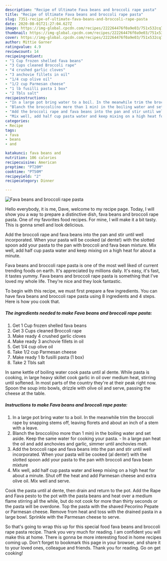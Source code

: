 ```yaml
---
description: "Recipe of Ultimate Fava beans and broccoli rape pasta"
title: "Recipe of Ultimate Fava beans and broccoli rape pasta"
slug: 7351-recipe-of-ultimate-fava-beans-and-broccoli-rape-pasta
date: 2020-08-01T21:27:04.627Z
image: https://img-global.cpcdn.com/recipes/222264476f0a9e03/751x532cq70/fava-beans-and-broccoli-rape-pasta-recipe-main-photo.jpg
thumbnail: https://img-global.cpcdn.com/recipes/222264476f0a9e03/751x532cq70/fava-beans-and-broccoli-rape-pasta-recipe-main-photo.jpg
cover: https://img-global.cpcdn.com/recipes/222264476f0a9e03/751x532cq70/fava-beans-and-broccoli-rape-pasta-recipe-main-photo.jpg
author: Mittie Garner
ratingvalue: 4.9
reviewcount: 14
recipeingredient:
- "1 Cup frozen shelled fava beans"
- "3 Cups cleaned Broccoli rape"
- "4 crushed garlic cloves"
- "3 anchovie fillets in oil"
- "1/4 cup olive oil"
- "1/2 cup Parmesan cheese"
- "1 lb fusilli pasta 1 box"
- "2 Tbls salt"
recipeinstructions:
- "In a large pot bring water to a boil. In the meanwhile trim the broccoli rape by snapping stems off, leaving florets and about an inch of a stem with a leave."
- "Blanch the broccoli(no more than 1 min) in the boiling water and set aside. Keep the same water for cooking your pasta. In a large pan heat the oil and add anchovies and garlic, simmer until anchovies melt."
- "Add the broccoli rape and fava beans into the pan and stir until well incorporated. When your pasta will be cooked (al dente!) with the slotted spoon add your pasta to the pan with broccoli and fava bean mixture"
- "Mix well, add half cup pasta water and keep mixing on a high heat for about a minute. Shut off the heat and add Parmesan cheese and extra olive oil. Mix well and serve."
categories:
- Recipe
tags:
- fava
- beans
- and

katakunci: fava beans and 
nutrition: 106 calories
recipecuisine: American
preptime: "PT20M"
cooktime: "PT50M"
recipeyield: "2"
recipecategory: Dinner

---
```



![Fava beans and broccoli rape pasta](https://img-global.cpcdn.com/recipes/222264476f0a9e03/751x532cq70/fava-beans-and-broccoli-rape-pasta-recipe-main-photo.jpg)

Hello everybody, it is me, Dave, welcome to my recipe page. Today, I will show you a way to prepare a distinctive dish, fava beans and broccoli rape pasta. One of my favorites food recipes. For mine, I will make it a bit tasty. This is gonna smell and look delicious.

Add the broccoli rape and fava beans into the pan and stir until well incorporated. When your pasta will be cooked (al dente!) with the slotted spoon add your pasta to the pan with broccoli and fava bean mixture. Mix well, add half cup pasta water and keep mixing on a high heat for about a minute.

Fava beans and broccoli rape pasta is one of the most well liked of current trending foods on earth. It's appreciated by millions daily. It's easy, it's fast, it tastes yummy. Fava beans and broccoli rape pasta is something that I've loved my whole life. They're nice and they look fantastic.


To begin with this recipe, we must first prepare a few ingredients. You can have fava beans and broccoli rape pasta using 8 ingredients and 4 steps. Here is how you cook that.

<!--inarticleads1-->

##### The ingredients needed to make Fava beans and broccoli rape pasta:

1. Get 1 Cup frozen shelled fava beans
1. Get 3 Cups cleaned Broccoli rape
1. Make ready 4 crushed garlic cloves
1. Make ready 3 anchovie fillets in oil
1. Get 1/4 cup olive oil
1. Take 1/2 cup Parmesan cheese
1. Make ready 1 lb fusilli pasta (1 box)
1. Take 2 Tbls salt


In same kettle of boiling water cook pasta until al dente. While pasta is cooking, in large heavy skillet cook garlic in oil over medium heat, stirring until softened. In most parts of the country they&#39;re at their peak right now. Spoon the soup into bowls, drizzle with olive oil and serve, passing the cheese at the table. 

<!--inarticleads2-->

##### Instructions to make Fava beans and broccoli rape pasta:

1. In a large pot bring water to a boil. In the meanwhile trim the broccoli rape by snapping stems off, leaving florets and about an inch of a stem with a leave.
1. Blanch the broccoli(no more than 1 min) in the boiling water and set aside. Keep the same water for cooking your pasta. - In a large pan heat the oil and add anchovies and garlic, simmer until anchovies melt.
1. Add the broccoli rape and fava beans into the pan and stir until well incorporated. When your pasta will be cooked (al dente!) with the slotted spoon add your pasta to the pan with broccoli and fava bean mixture
1. Mix well, add half cup pasta water and keep mixing on a high heat for about a minute. Shut off the heat and add Parmesan cheese and extra olive oil. Mix well and serve.


Cook the pasta until al dente, then drain and return to the pot. Add the Rape and Fava pesto to the pot with the pasta beans and heat over a medium flame stirring all the while, but do not cook for more than thirty seconds or the pasta will be overdone. Top the pasta with the shaved Pecorino Pepate or Parmesan cheese. Remove from heat and toss with the drained pasta in a large bowl. Sprinkle with the Parmesan cheese to serve. 

So that's going to wrap this up for this special food fava beans and broccoli rape pasta recipe. Thank you very much for reading. I am confident you will make this at home. There is gonna be more interesting food in home recipes coming up. Don't forget to bookmark this page in your browser, and share it to your loved ones, colleague and friends. Thank you for reading. Go on get cooking!
